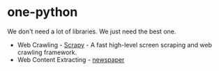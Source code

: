 # one-python
We don't need a lot of libraries. We just need the best one.

* Web Crawling - [Scrapy](http://scrapy.org/) - A fast high-level screen scraping and web crawling framework.
* Web Content Extracting - [newspaper](https://github.com/codelucas/newspaper)
